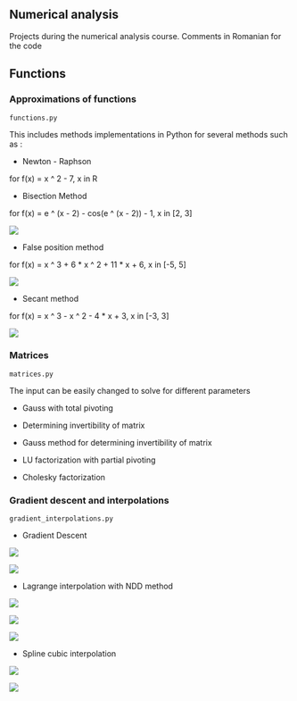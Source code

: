 ## Numerical analysis

Projects during the numerical analysis course.
Comments in Romanian for the code


## Functions 

### Approximations of functions 
```functions.py```

This includes methods implementations in Python for several methods such as :

 - Newton - Raphson
 
 for f(x) = x ^ 2 - 7, x in R

 - Bisection Method
 
 for f(x) = e ^ (x - 2) - cos(e ^ (x - 2)) - 1, x in [2, 3]
 
 ![](img/metoda_bisectiei.png)
 
 - False position method
 
 for f(x) = x ^ 3 + 6 * x ^ 2 + 11 * x  + 6, x in [-5, 5]
 
 ![](img/metoda_pozitiei_false.png)
 
 - Secant method
 
 for f(x) = x ^ 3 - x ^ 2 - 4 * x  + 3, x in [-3, 3]
 
 ![](img/metoda_secantei.png)
 
 ### Matrices
 ```matrices.py```
 
 The input can be easily changed to solve for different parameters
 
 - Gauss with total pivoting
 
 - Determining invertibility of matrix
 
 - Gauss method for determining invertibility of matrix 
 
 - LU factorization with partial pivoting
 
 - Cholesky factorization 


### Gradient descent and interpolations 
```gradient_interpolations.py```

- Gradient Descent 

 ![](img/graficul_functiei.png)
 
 ![](img/linii_nivel.png)

- Lagrange interpolation with NDD method 

![](img/interpolare_lagrange_6.png)
 
![](img/interpolare_lagrange_36.png)
 
![](img/eroare_lagrange.png)
 
- Spline cubic interpolation

![](img/eroare_spline.png)

![](img/interpolare_spline.png)


